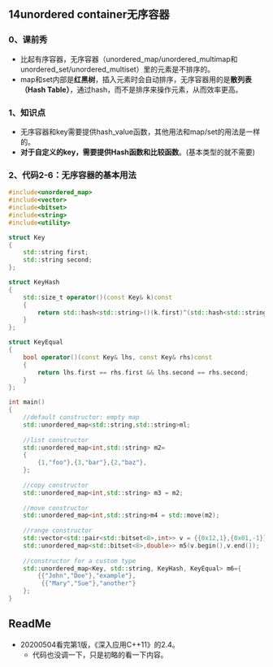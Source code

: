 ## 14unordered container无序容器

### 0、课前秀

+ 比起有序容器，无序容器（unordered_map/unordered_multimap和unordered_set/unordered_multiset）里的元素是不排序的。
+ map和set内部是**红黑树**，插入元素时会自动排序，无序容器用的是**散列表（Hash Table）**，通过hash，而不是排序来操作元素，从而效率更高。

### 1、知识点

+ 无序容器和key需要提供hash_value函数，其他用法和map/set的用法是一样的。
+ **对于自定义的key，需要提供Hash函数和比较函数**。(基本类型的就不需要)

### 2、代码2-6：无序容器的基本用法

```c++
#include<unordered_map>
#include<vector>
#include<bitset>
#include<string>
#include<utility>

struct Key
{
    std::string first;
    std::string second;
};

struct KeyHash
{
    std::size_t operator()(const Key& k)const
    {
        return std::hash<std::string>()(k.first)^(std::hash<std::string>()(k.second) << 1);
    }
};

struct KeyEqual
{
    bool operator()(const Key& lhs, const Key& rhs)const
    {
        return lhs.first == rhs.first && lhs.second == rhs.second;
    }
};

int main()
{
    //default constructor: empty map
    std::unordered_map<std::string,std::string>ml;
    
    //list constructor
    std::unordered_map<int,std::string> m2=
    {
        {1,"foo"},{3,"bar"},{2,"baz"},
    };
    
    //copy constructor
    std::unordered_map<int,std::string> m3 = m2;
    
    //move constructor
    std::unordered_map<int,std::string>m4 = std::move(m2);
    
    //range constructor
    std::vector<std::pair<std::bitset<8>,int>> v = {{0x12,1},{0x01,-1}};
    std::unordered_map<std::bitset<8>,double>> m5(v.begin(),v.end());
    
    //constructor for a custom type
    std::unordered_map<Key, std::string, KeyHash, KeyEqual> m6={
        {{"John","Doe"},"example"},  
         {{"Mary","Sue"},"another"}
    };
}
```

## ReadMe

+ 20200504看完第1版，《深入应用C++11》的2.4。
  + 代码也没调一下，只是初略的看一下内容。